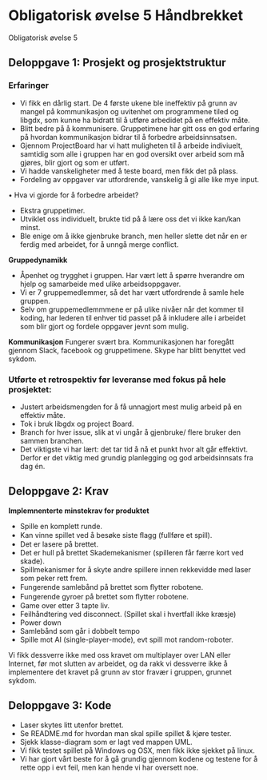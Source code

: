 # Obligatorisk øvelse 5 Håndbrekket

Obligatorisk øvelse 5
## Deloppgave 1: Prosjekt og prosjektstruktur

### Erfaringer

 - Vi fikk en dårlig start. De 4 første ukene ble ineffektiv på grunn av mangel på kommunikasjon og uvitenhet om programmene tiled og        libgdx, som kunne ha bidratt til å utføre arbedidet på en effektiv måte.
 - Blitt bedre på å kommunisere. Gruppetimene har gitt oss en god erfaring på hvordan kommunikasjon bidrar til å forbedre                  arbeidsinnsatsen.  
 - Gjennom ProjectBoard har vi hatt muligheten til å arbeide indiviuelt, samtidig som alle i gruppen har en god oversikt over arbeid som    må gjøres, blir gjort og som er utført.  
 - Vi hadde vanskeligheter med å teste board, men fikk det på plass. 
 - Fordeling av oppgaver var utfordrende, vanskelig å gi alle like mye input. 
	
• Hva vi gjorde for å forbedre arbeidet? 
- Ekstra gruppetimer. 
- Utviklet oss individuelt, brukte tid på å lære oss det vi ikke kan/kan minst.  
 - Ble enige om å ikke gjenbruke branch, men heller slette det når en er ferdig med arbeidet, for å unngå merge conflict. 


**Gruppedynamikk**
- Åpenhet og trygghet i gruppen. Har vært lett å spørre hverandre om hjelp og samarbeide med ulike arbeidsoppgaver. 
- Vi er 7 gruppemedlemmer, så det har vært utfordrende å samle hele gruppen. 
- Selv om gruppemedlemmmene er på ulike nivåer når det kommer til koding, har lederen til enhver tid passet på å inkludere alle  i arbeidet som blir gjort og fordele oppgaver jevnt som mulig. 

**Kommunikasjon**
  Fungerer svært bra. Kommunikasjonen har foregått gjennom Slack, facebook og gruppetimene. Skype har blitt benyttet ved sykdom.

### Utførte et retrospektiv før leveranse med fokus på hele prosjektet:

  - Justert arbeidsmengden for å få unnagjort mest mulig arbeid på en effektiv måte. 
  - Tok i bruk libgdx og project Board.
  - Branch for hver issue, slik at vi ungår å gjenbruke/ flere bruker den sammen branchen. 
  - Det viktigste vi har lært: det tar tid å nå et punkt hvor alt går effektivt. Derfor er det viktig med grundig planlegging og god        arbeidsinnsats fra dag én.






## Deloppgave 2: Krav

**Implemnenterte minstekrav for produktet**
  - Spille en komplett runde.
  - Kan vinne spillet ved å besøke siste ﬂagg (fullføre et spill).
  - Det er lasere på brettet.
  - Det er hull på brettet Skademekanismer (spilleren får færre kort ved skade).
  - Spillmekanismer for å skyte andre spillere innen rekkevidde med laser som peker rett frem.
  - Fungerende samlebånd på brettet som ﬂytter robotene. 
  - Fungerende gyroer på brettet som ﬂytter robotene.
  - Game over etter 3 tapte liv.
  - Feilhåndtering ved disconnect. (Spillet skal i hvertfall ikke kræsje)
  - Power down
  - Samlebånd som går i dobbelt tempo 
  - Spille mot AI (single-player-mode), evt spill mot random-roboter.
  
   Vi fikk dessverre ikke med oss kravet om multiplayer over LAN eller Internet, før mot slutten av arbeidet, og da rakk vi dessverre      ikke å implementere det kravet på grunn av stor fravær i gruppen, grunnet sykdom.
   





## Deloppgave 3: Kode

- Laser skytes litt utenfor brettet. 
- Se README.md for hvordan man skal spille spillet & kjøre tester.
- Sjekk klasse-diagram som er lagt ved mappen UML.
- Vi fikk testet spillet på Windows og OSX, men fikk ikke sjekket på linux. 
- Vi har gjort vårt beste for å gå grundig gjennom kodene og testene for å rette opp i evt feil, men kan hende vi har oversett noe.
 
